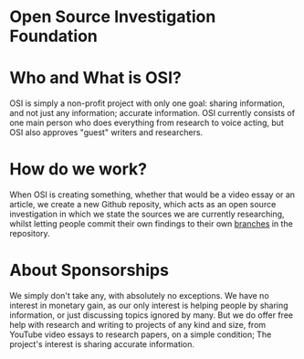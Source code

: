 # Open Source Investigation Foundation

# Who and What is OSI?

OSI is simply a non-profit project with only one goal: sharing information, and not just any information; accurate information. OSI currently consists of one main person who does everything from research to voice acting, but OSI also approves "guest" writers and researchers.

# How do we work?

When OSI is creating something, whether that would be a video essay or an article, we create a new Github reposity, which acts as an open source investigation in which we state the sources we are currently researching, whilst letting people commit their own findings to their own [branches](https://docs.github.com/en/pull-requests/collaborating-with-pull-requests/proposing-changes-to-your-work-with-pull-requests/about-branches) in the repository.

# About Sponsorships

We simply don't take any, with absolutely no exceptions. We have no interest in monetary gain, as our only interest is helping people by sharing information, or just discussing topics ignored by many. But we do offer free help with research and writing to projects of any kind and size, from YouTube video essays to research papers, on a simple condition; The project's interest is sharing accurate information. 
